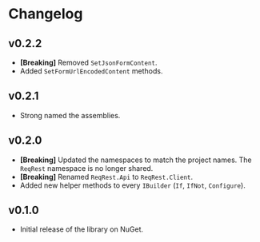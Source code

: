 # Changelog

## v0.2.2

* **[Breaking]** Removed `SetJsonFormContent`.
* Added `SetFormUrlEncodedContent` methods.


## v0.2.1

* Strong named the assemblies.


## v0.2.0

* **[Breaking]** Updated the namespaces to match the project names. The `ReqRest` namespace is no longer shared.
* **[Breaking]** Renamed `ReqRest.Api` to `ReqRest.Client`.
* Added new helper methods to every `IBuilder` (`If`, `IfNot`, `Configure`).


## v0.1.0

* Initial release of the library on NuGet.
